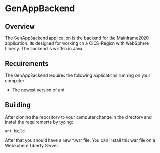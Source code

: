# GenAppBackend

## Overview
The GenAppBackend application is the backend for the Mainframe2020 application. Its designed for working on a CICS-Region
with WebSphere Liberty. The backend is written in Java.

## Requirements
The GenAppBackend requires the following applications running on your computer

* The newest version of ant

## Building
After cloning the repository to your computer change in the directory and install the requirements by typing:
```html
ant build
```

After that you should have a new *.war file. You can install this war file on a WebSphere Liberty Server.